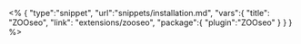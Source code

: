 <% {
	"type":"snippet", "url":"snippets/installation.md", "vars":{
		"title": "ZOOseo",
		"link": "extensions\/zooseo",
		"package":{
			"plugin":"ZOOseo"
		}
	}
} %>